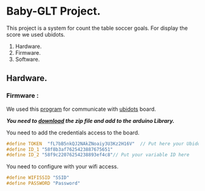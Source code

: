 # Baby-GLT Project.
This project is a system for count the table soccer goals.
For display the score we used ubidots.

1. Hardware.
2. Firmware.
3. Software.


## Hardware.


### Firmware : 
We used this [program](../babyfoot.ino) for communicate with [ubidots](http://www.ubidots.com) board.

***You need to [download](https://ubidots.com/docs/devices/ESP8266-arduino.html#ubidots-esp8266) the zip file and add to the arduino Library.***

You need to add the credentials access to the board.
``` C
#define TOKEN  "fL7bB5nkQJ2NAkZNoaiy3U3Kz2H16V"  // Put here your Ubidots TOKEN
#define ID_1 "58f8b3af7625423887675651"
#define ID_2 "58f9c22076254238893ef4c8"// Put your variable ID here

```

You need to configure with your wifi access.
``` C
#define WIFISSID "SSID"
#define PASSWORD "Password"
```





